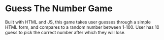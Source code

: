 # Guess The Number Game

Built with HTML and JS, this game takes user guesses through a simple HTML form, and compares to a random number between 1-100. User has 10 guess to pick the correct number after which they will lose.
